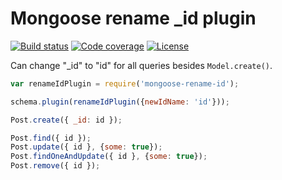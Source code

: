 # Mongoose rename _id plugin
[![Build status][travis-svg]][travis]
[![Code coverage][codecov-svg]][codecov]
[![License][license-svg]][license]

[travis]: https://travis-ci.org/tepio/mongoose-rename-id
[travis-svg]: https://img.shields.io/travis/tepio/mongoose-rename-id.svg?style=flat
[codecov]: https://codecov.io/gh/tepio/mongoose-rename-id
[codecov-svg]: https://img.shields.io/codecov/c/github/tepio/mongoose-rename-id.svg
[license]: https://opensource.org/licenses/MIT
[license-svg]: https://img.shields.io/badge/license-MIT-blue.svg

Can change "_id" to "id" for all queries besides `Model.create()`.


```js
var renameIdPlugin = require('mongoose-rename-id');

schema.plugin(renameIdPlugin({newIdName: 'id'}));

Post.create({ _id: id });

Post.find({ id });
Post.update({ id }, {some: true});
Post.findOneAndUpdate({ id }, {some: true});
Post.remove({ id });
```
